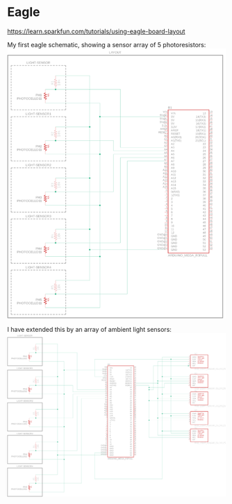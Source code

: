 # Eagle

https://learn.sparkfun.com/tutorials/using-eagle-board-layout

My first eagle schematic, showing a sensor array of 5 photoresistors:
![Schematic](schematic-1.png)

I have extended this by an array of ambient light sensors:
![Schematic](schematic-2.png)
